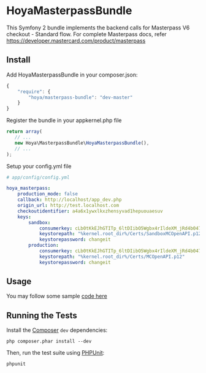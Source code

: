 HoyaMasterpassBundle
================
This Symfony 2 bundle implements the backend calls for Masterpass V6 checkout - Standard flow. For complete Masterpass docs, refer https://developer.mastercard.com/product/masterpass

Install
-------
Add HoyaMasterpassBundle in your composer.json:

```js
{
    "require": {
        "hoya/masterpass-bundle": "dev-master"
    }
}
```

Register the bundle in your appkernel.php file

```js
return array(
   // ...
   new Hoya\MasterpassBundle\HoyaMasterpassBundle(),
   // ...
);
```

Setup your config.yml file

```yml
# app/config/config.yml

hoya_masterpass:
    production_mode: false
    callback: http://localhost/app_dev.php
    origin_url: http://test.localhost.com
    checkoutidentifier: a4a6x1ywxlkxzhensyvad1hepuouaesuv
    keys:
        sandbox:
            consumerkey: cLb0tKkEJhGTITp_6ltDIibO5Wgbx4rIldeXM_jRd4b0476c!414f4859446c4a366c726a327474695545332b353049303d
            keystorepath: "%kernel.root_dir%/Certs/SandboxMCOpenAPI.p12"
            keystorepassword: changeit
        production:
            consumerkey: cLb0tKkEJhGTITp_6ltDIibO5Wgbx4rIldeXM_jRd4b0476c!414f4859446c4a366c726a327474695545332b353049303d
            keystorepath: "%kernel.root_dir%/Certs/MCOpenAPI.p12"
            keystorepassword: changeit

```
Usage
-----
You may follow some sample [code here](https://github.com/marcoshoya/MasterpassBundle/blob/master/Controller/MasterpassController.php)

Running the Tests
-----------------

Install the [Composer](http://getcomposer.org/) `dev` dependencies:

    php composer.phar install --dev

Then, run the test suite using
[PHPUnit](https://github.com/sebastianbergmann/phpunit/):

    phpunit
